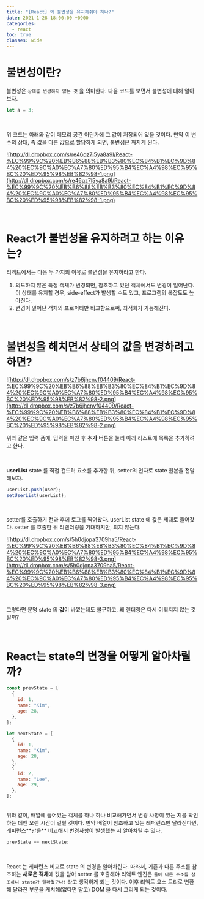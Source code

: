 ```yaml
---
title: "[React] 왜 불변성을 유지해줘야 하나?"
date: 2021-1-28 18:00:00 +0900
categories:
  - react
toc: true
classes: wide
---
```


# 불변성이란?

불변성은 `상태를 변경하지 않는 것` 을 의미한다. 다음 코드를 보면서 불변성에 대해 알아보자.

```jsx
let a = 3;
```

<br>

위 코드는 아래와 같이 메모리 공간 어딘가에 그 값이 저장되어 있을 것이다. 만약 이 변수의 상태, 즉 값을 다른 값으로 할당하게 되면, 불변성은 깨지게 된다.

![http://dl.dropbox.com/s/re46qz7l5ya8a9l/React-%EC%99%9C%20%EB%B6%88%EB%B3%80%EC%84%B1%EC%9D%84%20%EC%9C%A0%EC%A7%80%ED%95%B4%EC%A4%98%EC%95%BC%20%ED%95%98%EB%82%98-1.png](http://dl.dropbox.com/s/re46qz7l5ya8a9l/React-%EC%99%9C%20%EB%B6%88%EB%B3%80%EC%84%B1%EC%9D%84%20%EC%9C%A0%EC%A7%80%ED%95%B4%EC%A4%98%EC%95%BC%20%ED%95%98%EB%82%98-1.png)

<br>

# React가 불변성을 유지하려고 하는 이유는?

리액트에서는 다음 두 가지의 이유로 불변성을 유지하라고 한다.

1. 의도하지 않은 특정 객체가 변경되면, 참조하고 있던 객체에서도 변경이 일어난다. 이 상태를 유지할 경우, side-effect가 발생할 수도 있고, 프로그램의 복잡도도 높아진다.
2. 변경이 일어난 객체의 프로퍼티만 비교함으로써, 최적화가 가능해진다.

<br>

# 불변성을 해치면서 상태의 값을 변경하려고 하면?

![http://dl.dropbox.com/s/z7b6jhcnvf04409/React-%EC%99%9C%20%EB%B6%88%EB%B3%80%EC%84%B1%EC%9D%84%20%EC%9C%A0%EC%A7%80%ED%95%B4%EC%A4%98%EC%95%BC%20%ED%95%98%EB%82%98-2.png](http://dl.dropbox.com/s/z7b6jhcnvf04409/React-%EC%99%9C%20%EB%B6%88%EB%B3%80%EC%84%B1%EC%9D%84%20%EC%9C%A0%EC%A7%80%ED%95%B4%EC%A4%98%EC%95%BC%20%ED%95%98%EB%82%98-2.png)

위와 같은 입력 폼에, 입력을 마친 후 **추가** 버튼을 눌러 아래 리스트에 목록을 추가하려고 한다.

<br>

**userList** state 를 직접 건드려 요소를 추가한 뒤, setter의 인자로 state 원본을 전달해보자.

```jsx
userList.push(user);
setUserList(userList);
```

<br>

setter를 호출하기 전과 후에 로그를 찍어봤다. userList state 에 값은 제대로 들어갔다. setter 를 호출한 뒤 리렌더링을 기대하지만, 되지 않는다.

![http://dl.dropbox.com/s/5h0djopa3709ha5/React-%EC%99%9C%20%EB%B6%88%EB%B3%80%EC%84%B1%EC%9D%84%20%EC%9C%A0%EC%A7%80%ED%95%B4%EC%A4%98%EC%95%BC%20%ED%95%98%EB%82%98-3.png](http://dl.dropbox.com/s/5h0djopa3709ha5/React-%EC%99%9C%20%EB%B6%88%EB%B3%80%EC%84%B1%EC%9D%84%20%EC%9C%A0%EC%A7%80%ED%95%B4%EC%A4%98%EC%95%BC%20%ED%95%98%EB%82%98-3.png)

<br>

그렇다면 분명 state 의 **값**이 바꼈는데도 불구하고, 왜 렌더링은 다시 이뤄지지 않는 것일까?

<br>

# React는 state의 변경을 어떻게 알아차릴까?

```jsx
const prevState = [
  {
    id: 1,
    name: "Kim",
    age: 28,
  },
];

let nextState = [
  {
    id: 1,
    name: "Kim",
    age: 28,
  },
  {
    id: 2,
    name: "Lee",
    age: 29,
  },
];
```

<br>
위와 같이, 배열에 들어있는 객체를 하나 하나 비교해가면서 변경 사항이 있는 지를 확인하는 데엔 오랜 시간이 걸릴 것이다. 만약 배열이 참조하고 있는 레퍼런스만 달라진다면, 레퍼런스**만을** 비교해서 변경사항이 발생했는 지 알아차릴 수 있다.

```jsx
prevState == nextState;
```

<br>

React 는 레퍼런스 비교로 state 의 변경을 알아차린다. 따라서, 기존과 다른 주소를 참조하는 **새로운 객체**에 값을 담아 setter 를 호출해야 리액트 엔진은 `둘이 다른 주소를 참조하니 state가 달라졌구나!` 라고 생각하게 되는 것이다. 이후 리액트 요소 트리로 변환해 달라진 부분을 캐치해(없다면 말고) DOM 을 다시 그리게 되는 것이다.

